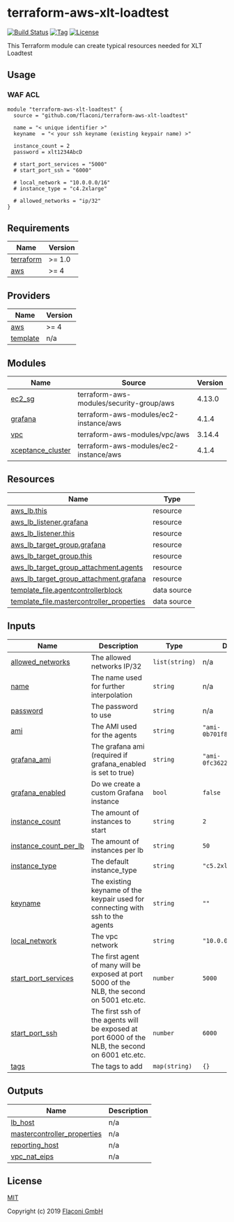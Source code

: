 # terraform-aws-xlt-loadtest


[![Build Status](https://travis-ci.com/Flaconi/terraform-aws-xlt-loadtest.svg?branch=master)](https://travis-ci.com/Flaconi/terraform-aws-xlt-loadtest)
[![Tag](https://img.shields.io/github/tag/Flaconi/terraform-aws-xlt-loadtest.svg)](https://github.com/Flaconi/terraform-aws-xlt-loadtest/releases)
[![License](https://img.shields.io/badge/license-MIT-blue.svg)](https://opensource.org/licenses/MIT)


This Terraform module can create typical resources needed for XLT Loadtest

## Usage

### WAF ACL

```hcl
module "terraform-aws-xlt-loadtest" {
  source = "github.com/flaconi/terraform-aws-xlt-loadtest"

  name = "< unique identifier >"
  keyname  = "< your ssh keyname (existing keypair name) >"

  instance_count = 2
  password = xlt1234AbcD

  # start_port_services = "5000"
  # start_port_ssh = "6000"

  # local_network = "10.0.0.0/16"
  # instance_type = "c4.2xlarge"

  # allowed_networks = "ip/32"
}

```

<!-- BEGINNING OF PRE-COMMIT-TERRAFORM DOCS HOOK -->
## Requirements

| Name | Version |
|------|---------|
| <a name="requirement_terraform"></a> [terraform](#requirement\_terraform) | >= 1.0 |
| <a name="requirement_aws"></a> [aws](#requirement\_aws) | >= 4 |

## Providers

| Name | Version |
|------|---------|
| <a name="provider_aws"></a> [aws](#provider\_aws) | >= 4 |
| <a name="provider_template"></a> [template](#provider\_template) | n/a |

## Modules

| Name | Source | Version |
|------|--------|---------|
| <a name="module_ec2_sg"></a> [ec2\_sg](#module\_ec2\_sg) | terraform-aws-modules/security-group/aws | 4.13.0 |
| <a name="module_grafana"></a> [grafana](#module\_grafana) | terraform-aws-modules/ec2-instance/aws | 4.1.4 |
| <a name="module_vpc"></a> [vpc](#module\_vpc) | terraform-aws-modules/vpc/aws | 3.14.4 |
| <a name="module_xceptance_cluster"></a> [xceptance\_cluster](#module\_xceptance\_cluster) | terraform-aws-modules/ec2-instance/aws | 4.1.4 |

## Resources

| Name | Type |
|------|------|
| [aws_lb.this](https://registry.terraform.io/providers/hashicorp/aws/latest/docs/resources/lb) | resource |
| [aws_lb_listener.grafana](https://registry.terraform.io/providers/hashicorp/aws/latest/docs/resources/lb_listener) | resource |
| [aws_lb_listener.this](https://registry.terraform.io/providers/hashicorp/aws/latest/docs/resources/lb_listener) | resource |
| [aws_lb_target_group.grafana](https://registry.terraform.io/providers/hashicorp/aws/latest/docs/resources/lb_target_group) | resource |
| [aws_lb_target_group.this](https://registry.terraform.io/providers/hashicorp/aws/latest/docs/resources/lb_target_group) | resource |
| [aws_lb_target_group_attachment.agents](https://registry.terraform.io/providers/hashicorp/aws/latest/docs/resources/lb_target_group_attachment) | resource |
| [aws_lb_target_group_attachment.grafana](https://registry.terraform.io/providers/hashicorp/aws/latest/docs/resources/lb_target_group_attachment) | resource |
| [template_file.agentcontrollerblock](https://registry.terraform.io/providers/hashicorp/template/latest/docs/data-sources/file) | data source |
| [template_file.mastercontroller_properties](https://registry.terraform.io/providers/hashicorp/template/latest/docs/data-sources/file) | data source |

## Inputs

| Name | Description | Type | Default | Required |
|------|-------------|------|---------|:--------:|
| <a name="input_allowed_networks"></a> [allowed\_networks](#input\_allowed\_networks) | The allowed networks IP/32 | `list(string)` | n/a | yes |
| <a name="input_name"></a> [name](#input\_name) | The name used for further interpolation | `string` | n/a | yes |
| <a name="input_password"></a> [password](#input\_password) | The password to use | `string` | n/a | yes |
| <a name="input_ami"></a> [ami](#input\_ami) | The AMI used for the agents | `string` | `"ami-0b701f8f19be222c6"` | no |
| <a name="input_grafana_ami"></a> [grafana\_ami](#input\_grafana\_ami) | The grafana ami (required if grafana\_enabled is set to true) | `string` | `"ami-0fc36223101444802"` | no |
| <a name="input_grafana_enabled"></a> [grafana\_enabled](#input\_grafana\_enabled) | Do we create a custom Grafana instance | `bool` | `false` | no |
| <a name="input_instance_count"></a> [instance\_count](#input\_instance\_count) | The amount of instances to start | `string` | `2` | no |
| <a name="input_instance_count_per_lb"></a> [instance\_count\_per\_lb](#input\_instance\_count\_per\_lb) | The amount of instances per lb | `string` | `50` | no |
| <a name="input_instance_type"></a> [instance\_type](#input\_instance\_type) | The default instance\_type | `string` | `"c5.2xlarge"` | no |
| <a name="input_keyname"></a> [keyname](#input\_keyname) | The existing keyname of the keypair used for connecting with ssh to the agents | `string` | `""` | no |
| <a name="input_local_network"></a> [local\_network](#input\_local\_network) | The vpc network | `string` | `"10.0.0.0/16"` | no |
| <a name="input_start_port_services"></a> [start\_port\_services](#input\_start\_port\_services) | The first agent of many will be exposed at port 5000 of the NLB, the second on 5001 etc.etc. | `number` | `5000` | no |
| <a name="input_start_port_ssh"></a> [start\_port\_ssh](#input\_start\_port\_ssh) | The first ssh of the agents will be exposed at port 6000 of the NLB, the second on 6001 etc.etc. | `number` | `6000` | no |
| <a name="input_tags"></a> [tags](#input\_tags) | The tags to add | `map(string)` | `{}` | no |

## Outputs

| Name | Description |
|------|-------------|
| <a name="output_lb_host"></a> [lb\_host](#output\_lb\_host) | n/a |
| <a name="output_mastercontroller_properties"></a> [mastercontroller\_properties](#output\_mastercontroller\_properties) | n/a |
| <a name="output_reporting_host"></a> [reporting\_host](#output\_reporting\_host) | n/a |
| <a name="output_vpc_nat_eips"></a> [vpc\_nat\_eips](#output\_vpc\_nat\_eips) | n/a |

<!-- END OF PRE-COMMIT-TERRAFORM DOCS HOOK -->


## License

[MIT](LICENSE)

Copyright (c) 2019 [Flaconi GmbH](https://github.com/Flaconi)
